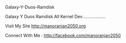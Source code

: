 Galaxy-Y-Duos-Ramdisk

Galaxy Y Duos Ramdisk All Kernel Dev...................

Visit My Site http://manoranjan2050.org

Connect With Me : http://facebook.com/manoranjan2050
